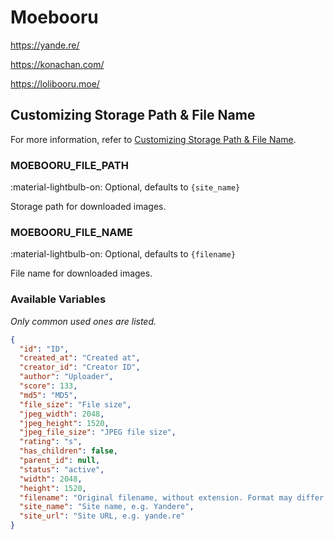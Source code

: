 # Moebooru

<https://yande.re/>

<https://konachan.com/>

<https://lolibooru.moe/>

## Customizing Storage Path & File Name

For more information, refer to [Customizing Storage Path & File Name](../#customizing-storage-path--file-name).

### MOEBOORU_FILE_PATH

:material-lightbulb-on: Optional, defaults to `{site_name}`

Storage path for downloaded images.

### MOEBOORU_FILE_NAME

:material-lightbulb-on: Optional, defaults to `{filename}`

File name for downloaded images.

### Available Variables

_Only common used ones are listed._

```json
{
  "id": "ID",
  "created_at": "Created at",
  "creator_id": "Creator ID",
  "author": "Uploader",
  "score": 133,
  "md5": "MD5",
  "file_size": "File size",
  "jpeg_width": 2048,
  "jpeg_height": 1520,
  "jpeg_file_size": "JPEG file size",
  "rating": "s",
  "has_children": false,
  "parent_id": null,
  "status": "active",
  "width": 2048,
  "height": 1520,
  "filename": "Original filename, without extension. Format may differ from site to site",
  "site_name": "Site name, e.g. Yandere",
  "site_url": "Site URL, e.g. yande.re"
}
```
